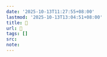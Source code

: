```yaml
---
date: '2025-10-13T11:27:55+08:00'
lastmod: '2025-10-13T13:04:51+08:00'
title: 󰚥
url: 󰚥
tags: []
src:
note:
---
```

